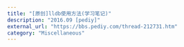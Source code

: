 ```yaml
---
title: "[原创]lldb使用方法(学习笔记)"
description: "2016.09 [pediy]"
external_url: "https://bbs.pediy.com/thread-212731.htm"
category: "Miscellaneous"
---
```

